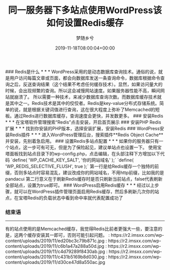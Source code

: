 ﻿---
title: 同一服务器下多站点使用WordPress该如何设置Redis缓存
author: 梦随乡兮
type: post
date: 2019-11-18T08:00:04+00:00
featured_image: https://r2.imsxx.com/wp-content/uploads/2019/11/c4d79289f8430ab.jpg
fromname_value:
- 熊猫博客
fromurl_value:
- https://www.pandacui.com/231.html
views:
- 2407
categories:
- 笔记
tags:
- Redis
- wordpress
- 宝塔
- 建站
slug: "wordpress-redis"
---
<nav>
</nav>
### Redis是什么
* * *
WordPress采用的是动态数据库查询技术。通俗的说，就是用户访问每篇文章或页面，都会向数据库发送一条查询命令，数据库根据命令查询之后，反送查询结果（这个结果不考虑任何缓存技术）。显然，如果访问量大的时候，会出现频繁的查询。所以这会减慢网站速度。如果服务器性能不高，瞬间网站就崩溃了。
所以需要一种技术，来减少数据库查询次数。而数据库缓存技术就是其中之一。Redis技术是其中的佼佼者。Redis是key-value分布式存储系统。简单的说，就是根据关键词值进行查询，这在很大程度上弥补了Memcached的短板。通过Redis进行数据库缓存，查询速度会更快，并发数更多。
### 安装Redis
* * *
在宝塔软件管理搜索“Redis”点击安装，开启首页展示
### 安装PHP Redis扩展
* * *
找到你安装的PHP版本，选择安装扩展，安装Redis
### WordPress安装Redis插件
* * *
进入WordPress管理后台，搜索插件**Redis Object Cache**并安装，先别着急启用。
### 设置Redis多站点配置
* * *
如果你的服务器只有一个站点，这一步可有可无，但是为了保险起见，建议单站点也设置一下。
使用宝塔面板找到站点目录下的wp-config.php，点击编辑，在头部注释下方增加以下代码
`define( 'WP_CACHE_KEY_SALT', '你的网站域名' );`
`define( 'WP_REDIS_SELECTIVE_FLUSH', true );`
第一行是给Redis缓存一个独特的前缀，否则多站点时容易混乱，建议改成你的网站域名，不用http前缀，比如我的是pandacui
第二行意义在于刷新Redis缓存时是否只刷新当前站点，false代表刷新全部站点，设置为true即可。
### WordPress启用Redis缓存
* * *
经过以上步骤，就可以在WordPress插件管理页面启用Redis缓存，然后多刷新几次你的站点，在宝塔Redis的负载状态中看到命中率就代表配置成功了
<div class="entry-content">
<h3>
结束语
</h3>
<hr />
<p>
有的站点使用的是Memcached缓存，我觉得Redis比前者更强大一些，要注意的是，这两个缓存安装其一即可，否则可能引起问题。
: https://r2.imsxx.com/wp-content/uploads/2019/11/ed20bc3c79b871c.jpg
: https://r2.imsxx.com/wp-content/uploads/2019/11/c6b1a47a288a50d.jpg
: https://r2.imsxx.com/wp-content/uploads/2019/11/c4d79289f8430ab.jpg
: https://r2.imsxx.com/wp-content/uploads/2019/11/c431b5169b8d030.jpg
: https://r2.imsxx.com/wp-content/uploads/2019/11/d30ce47d8a550ac.jpg
